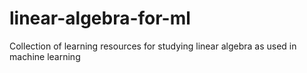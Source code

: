 # linear-algebra-for-ml
Collection of learning resources for studying linear algebra as used in machine learning
